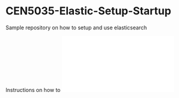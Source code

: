 # CEN5035-Elastic-Setup-Startup

Sample repository on how to setup and use elasticsearch

Instructions on how to ![install elastic docker container](/elastic-install.md)
